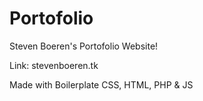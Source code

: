 # Portofolio
Steven Boeren's Portofolio Website!

Link: stevenboeren.tk

Made with Boilerplate
CSS, HTML, PHP & JS
